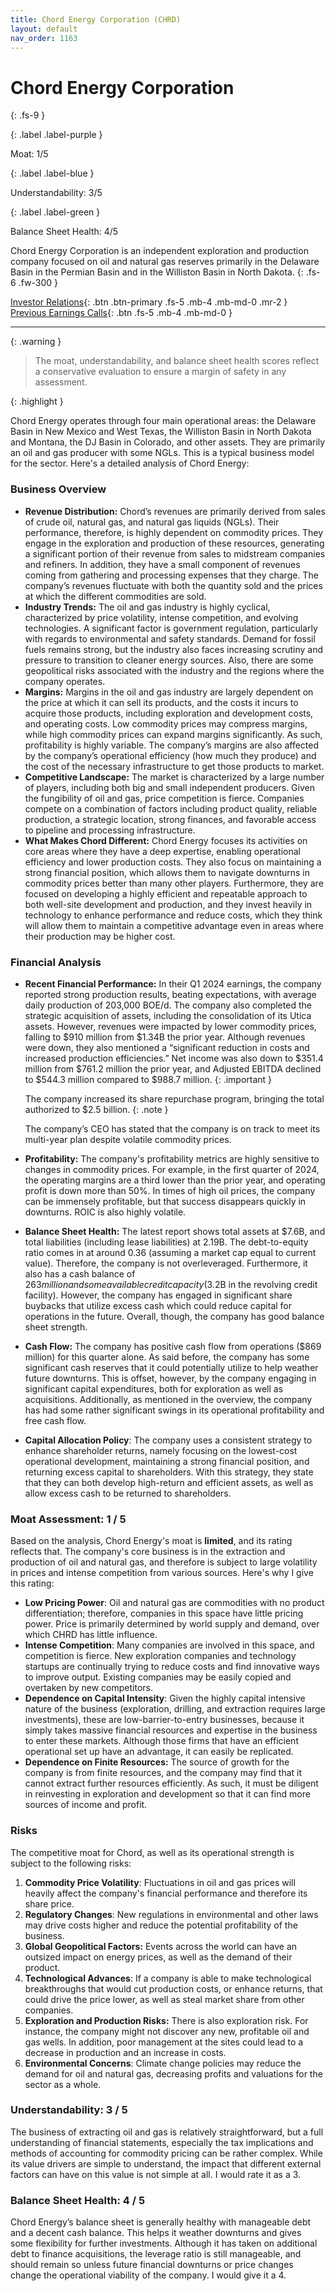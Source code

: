 ```yaml
---
title: Chord Energy Corporation (CHRD)
layout: default
nav_order: 1163
---
```


# Chord Energy Corporation
{: .fs-9 }

{: .label .label-purple }

Moat: 1/5

{: .label .label-blue }

Understandability: 3/5

{: .label .label-green }

Balance Sheet Health: 4/5

Chord Energy Corporation is an independent exploration and production company focused on oil and natural gas reserves primarily in the Delaware Basin in the Permian Basin and in the Williston Basin in North Dakota.
{: .fs-6 .fw-300 }

[Investor Relations](https://www.google.com/search?q=CHRD+investor+relations){: .btn .btn-primary .fs-5 .mb-4 .mb-md-0 .mr-2 }
[Previous Earnings Calls](https://discountingcashflows.com/company/CHRD/transcripts/){: .btn .fs-5 .mb-4 .mb-md-0 }

---

{: .warning }
>The moat, understandability, and balance sheet health scores reflect a conservative evaluation to ensure a margin of safety in any assessment.



{: .highlight }

Chord Energy operates through four main operational areas: the Delaware Basin in New Mexico and West Texas, the Williston Basin in North Dakota and Montana, the DJ Basin in Colorado, and other assets. They are primarily an oil and gas producer with some NGLs. This is a typical business model for the sector.
Here's a detailed analysis of Chord Energy:

### Business Overview

*   **Revenue Distribution:** Chord’s revenues are primarily derived from sales of crude oil, natural gas, and natural gas liquids (NGLs). Their performance, therefore, is highly dependent on commodity prices. They engage in the exploration and production of these resources, generating a significant portion of their revenue from sales to midstream companies and refiners. In addition, they have a small component of revenues coming from gathering and processing expenses that they charge. The company’s revenues fluctuate with both the quantity sold and the prices at which the different commodities are sold. 
*   **Industry Trends:** The oil and gas industry is highly cyclical, characterized by price volatility, intense competition, and evolving technologies. A significant factor is government regulation, particularly with regards to environmental and safety standards. Demand for fossil fuels remains strong, but the industry also faces increasing scrutiny and pressure to transition to cleaner energy sources. Also, there are some geopolitical risks associated with the industry and the regions where the company operates.
*   **Margins:** Margins in the oil and gas industry are largely dependent on the price at which it can sell its products, and the costs it incurs to acquire those products, including exploration and development costs, and operating costs. Low commodity prices may compress margins, while high commodity prices can expand margins significantly. As such, profitability is highly variable. The company’s margins are also affected by the company’s operational efficiency (how much they produce) and the cost of the necessary infrastructure to get those products to market.
*   **Competitive Landscape:** The market is characterized by a large number of players, including both big and small independent producers. Given the fungibility of oil and gas, price competition is fierce. Companies compete on a combination of factors including product quality, reliable production, a strategic location, strong finances, and favorable access to pipeline and processing infrastructure.
*   **What Makes Chord Different:** Chord Energy focuses its activities on core areas where they have a deep expertise, enabling operational efficiency and lower production costs. They also focus on maintaining a strong financial position, which allows them to navigate downturns in commodity prices better than many other players. Furthermore, they are focused on developing a highly efficient and repeatable approach to both well-site development and production, and they invest heavily in technology to enhance performance and reduce costs, which they think will allow them to maintain a competitive advantage even in areas where their production may be higher cost.

### Financial Analysis

*   **Recent Financial Performance:** In their Q1 2024 earnings, the company reported strong production results, beating expectations, with average daily production of 203,000 BOE/d. The company also completed the strategic acquisition of assets, including the consolidation of its Utica assets. However, revenues were impacted by lower commodity prices, falling to $910 million from $1.34B the prior year. Although revenues were down, they also mentioned a “significant reduction in costs and increased production efficiencies.” Net income was also down to $351.4 million from $761.2 million the prior year, and Adjusted EBITDA declined to $544.3 million compared to $988.7 million.
{: .important }

    The company increased its share repurchase program, bringing the total authorized to $2.5 billion.
{: .note }

    The company’s CEO has stated that the company is on track to meet its multi-year plan despite volatile commodity prices.
*   **Profitability:** The company's profitability metrics are highly sensitive to changes in commodity prices. For example, in the first quarter of 2024, the operating margins are a third lower than the prior year, and operating profit is down more than 50%. In times of high oil prices, the company can be immensely profitable, but that success disappears quickly in downturns. ROIC is also highly volatile.
*  **Balance Sheet Health:** The latest report shows total assets at $7.6B, and total liabilities (including lease liabilities) at 2.19B. The debt-to-equity ratio comes in at around 0.36 (assuming a market cap equal to current value). Therefore, the company is not overleveraged. Furthermore, it also has a cash balance of $263 million and some available credit capacity ($3.2B in the revolving credit facility). However, the company has engaged in significant share buybacks that utilize excess cash which could reduce capital for operations in the future. Overall, though, the company has good balance sheet strength.
*  **Cash Flow:** The company has positive cash flow from operations ($869 million) for this quarter alone. As said before, the company has some significant cash reserves that it could potentially utilize to help weather future downturns. This is offset, however, by the company engaging in significant capital expenditures, both for exploration as well as acquisitions. Additionally, as mentioned in the overview, the company has had some rather significant swings in its operational profitability and free cash flow. 
* **Capital Allocation Policy**: The company uses a consistent strategy to enhance shareholder returns, namely focusing on the lowest-cost operational development, maintaining a strong financial position, and returning excess capital to shareholders. With this strategy, they state that they can both develop high-return and efficient assets, as well as allow excess cash to be returned to shareholders.

### Moat Assessment: 1 / 5

Based on the analysis, Chord Energy's moat is **limited**, and its rating reflects that. The company's core business is in the extraction and production of oil and natural gas, and therefore is subject to large volatility in prices and intense competition from various sources. Here's why I give this rating:

*   **Low Pricing Power**: Oil and natural gas are commodities with no product differentiation; therefore, companies in this space have little pricing power. Price is primarily determined by world supply and demand, over which CHRD has little influence.
*   **Intense Competition**: Many companies are involved in this space, and competition is fierce. New exploration companies and technology startups are continually trying to reduce costs and find innovative ways to improve output. Existing companies may be easily copied and overtaken by new competitors. 
*   **Dependence on Capital Intensity**: Given the highly capital intensive nature of the business (exploration, drilling, and extraction requires large investments), these are low-barrier-to-entry businesses, because it simply takes massive financial resources and expertise in the business to enter these markets. Although those firms that have an efficient operational set up have an advantage, it can easily be replicated. 
*  **Dependence on Finite Resources:** The source of growth for the company is from finite resources, and the company may find that it cannot extract further resources efficiently. As such, it must be diligent in reinvesting in exploration and development so that it can find more sources of income and profit.

### Risks

The competitive moat for Chord, as well as its operational strength is subject to the following risks:

1.  **Commodity Price Volatility**: Fluctuations in oil and gas prices will heavily affect the company's financial performance and therefore its share price.
2.  **Regulatory Changes**: New regulations in environmental and other laws may drive costs higher and reduce the potential profitability of the business.
3. **Global Geopolitical Factors:** Events across the world can have an outsized impact on energy prices, as well as the demand of their product.
4. **Technological Advances**:  If a company is able to make technological breakthroughs that would cut production costs, or enhance returns, that could drive the price lower, as well as steal market share from other companies.
5.  **Exploration and Production Risks:** There is also exploration risk. For instance, the company might not discover any new, profitable oil and gas wells. In addition, poor management at the sites could lead to a decrease in production and an increase in costs.
6. **Environmental Concerns**: Climate change policies may reduce the demand for oil and natural gas, decreasing profits and valuations for the sector as a whole.

### Understandability: 3 / 5

The business of extracting oil and gas is relatively straightforward, but a full understanding of financial statements, especially the tax implications and methods of accounting for commodity pricing can be rather complex. While its value drivers are simple to understand, the impact that different external factors can have on this value is not simple at all. I would rate it as a 3.

### Balance Sheet Health: 4 / 5

Chord Energy’s balance sheet is generally healthy with manageable debt and a decent cash balance. This helps it weather downturns and gives some flexibility for further investments. Although it has taken on additional debt to finance acquisitions, the leverage ratio is still manageable, and should remain so unless future financial downturns or price changes change the operational viability of the company. I would give it a 4.